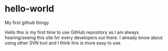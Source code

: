 # hello-world
My first github thingy

Hello this is my first time to use GitHub repository as I am always hearing/seeing this site for every developers out there. I already know about using other SVN tool and I think this is more easy to use.

